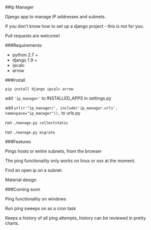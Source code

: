 ##Ip Manager

Django app to manage IP addresses and subnets. 

If you don't know how to set up a django project - this is not for you.

Pull requests are welcome!

###Requirements:
<ul>
<li>python 2.7 +</li>
<li>django 1.9 +</li>
<li>ipcalc</li>
<li>arrow</li>
</ul>


###Install 

```pip install django ipcalc arrow```

add ```'ip_manager'``` to INSTALLED_APPS in settings.py

add ```url(r'^ip_manager/', include('ip_manager.urls', namespace="ip_manager")),``` to urls.py

run ```./manage.py collectstatic```

run ```./manage.py migrate```


###Features

Pings hosts or entire subnets, from the browser

The ping functionality only works on linux or osx at the moment.

Find an open ip on a subnet.

Material design

###Coming soon 

 Ping functionality on windows
 
 Run ping sweeps on as a cron task
 
 Keeps a history of all ping attempts, history can be reviewed in pretty charts.
 